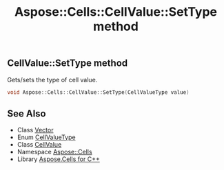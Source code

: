 ﻿---
title: Aspose::Cells::CellValue::SetType method
linktitle: SetType
second_title: Aspose.Cells for C++ API Reference
description: 'Aspose::Cells::CellValue::SetType method. Gets/sets the type of cell value in C++.'
type: docs
weight: 700
url: /cpp/aspose.cells/cellvalue/settype/
---
## CellValue::SetType method


Gets/sets the type of cell value.

```cpp
void Aspose::Cells::CellValue::SetType(CellValueType value)
```

## See Also

* Class [Vector](../../vector/)
* Enum [CellValueType](../../cellvaluetype/)
* Class [CellValue](../)
* Namespace [Aspose::Cells](../../)
* Library [Aspose.Cells for C++](../../../)
